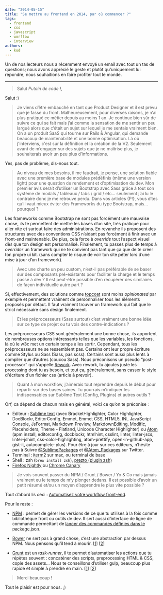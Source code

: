 ```yaml
---
date: "2014-05-15"
title: "Se mettre au frontend en 2014, par où commencer ?"
tags:
  - frontend
  - css
  - javascript
  - worflow
  - interview
authors:
  - kud
---
```


Un de nos lecteurs nous a récemment envoyé un email avec tout un tas de questions; nous avons apprécié le geste et plutôt qu'uniquement lui répondre, nous souhaitions en faire profiter tout le monde.

---

> Salut _Putain de code !_,

Salut :)

> Je viens d’être embauché en tant que Product Designer et il est prévu que je fasse du front. Malheureusement, pour diverses raisons, je n’ai plus pratiqué ce métier depuis au moins 1 an. Je continue bien sûr de suivre ce qui se fait mais j’ai comme la sensation de me sentir un peu largué alors que c’était un sujet sur lequel je me sentais vraiment bien. On a un produit SaaS qui tourne sur Rails & Angular, qui demande beaucoup de maintenabilité et une bonne optimisation. Là où j'interviens, c'est sur la définition et la création de la V2. Seulement avant de m’engager sur des sujets que je ne maîtrise plus, je souhaiterais avoir un peu plus d’informations.

Yes, pas de problème, dis-nous tout.

> Au niveau de mes besoins, il me faudrait, je pense, une solution fiable avec une première base de modules prédéfinis (même une version light) pour une question de rendement et d’optimisation du dev. Mon premier avis serait d’utiliser un Bootstrap avec Sass grâce à tout son système de modals / tableaux / tabs / grid / etc… seulement j’ai lu le contraire donc je me retrouve perdu.  Dans vos articles {P!}, vous dîtes qu’il vaut mieux éviter des Frameworks du type Bootstrap, mais… pourquoi ?

Les frameworks comme Bootstrap ne sont pas forcément une mauvaise chose, ils te permettent de mettre les bases d’un site, très pratique pour aller vite et surtout faire des administrations. En revanche ils proposent des structures avec des conventions CSS n’aidant pas forcément à finir avec un front-end maintenable. De plus, cela force à _override_ tout l’aspect visuel dès que ton design est personnalisé. Finalement, tu passes plus de temps à _overrider_ un framework qui ne te convient pas tant que ça que de te créer ton propre ui kit. (sans compter le risque de voir ton site péter lors d’une mise à jour d’un framework).

> Avec une charte un peu custom, n’est-il pas préférable de se baser sur des composants pré-existants pour faciliter la charge et le temps passé à dev ? Il est peut-être possible d’en récupérer des similaires de façon individuelle autre part ?

Si, effectivement, des solutions comme [topcoat](http://topcoat.io/) sont moins _opinionated_ par exemple et permettent vraiment de personnaliser tous les éléments proposés par défaut.
Il faut vraiment trouver un framework qui fait que le strict nécessaire sans design finalement.

> Et les préprocesseurs (Sass surtout) c’est vraiment une bonne idée sur ce type de projet ou tu vois des contre-indications ?

Les préprocesseurs CSS sont généralement une bonne chose, ils apportent de nombreuses options intéressants telles que les variables, les fonctions, là où le w3c met un certain temps à les sortir. Cependant, tous les préprocesseurs ne se ressemblent pas. Certains ont leur propre écriture comme Stylus ou Sass (Sass, pas scss). Certains sont aussi plus lents à compiler que d’autres (coucou Sass). Nous préconisons un pseudo “post-processor” qui s’appelle [Rework](https://github.com/reworkcss/rework). Avec rework, tu ajoutes juste les processing dont tu as besoin, et tout ça, généralement, sans casser le style d'écriture d’un fichier css (article à prevoir).


> Quant à mon workflow, j’aimerais tout reprendre depuis le début pour repartir sur des bases saines. Tu pourrais m’indiquer les indispensables sur Sublime Text (Config, Plugins) et autres outils ?


Orf, ca dépend de chacun mais en général, voici ce qu’on te préconise :
- Editeur : [Sublime text](http://www.sublimetext.com/) (avec BracketHighlighter, Color Highlighter, DocBlockr, EditorConfig, Emmet, Emmet CSS, HTML5, INI, JavaScript Console, JsFormat, Markdown Preview, MarkdownEditing, Modific, Placeholders, Theme - Flatland, Unicode Character Highlighter)
ou [Atom](http://atom.io) (apm install, editorconfig, docblockr, htmlhint, csslint, linter, linter-jscs, linter-jshint, css-color-highlighting, atom-prettify, open-in-github-app, gist-it, autocomplete-plus).
Pour être à jour sur ces éditeurs, n’hésite pas à Suivre [@SublimePackages](https://twitter.com/SublimePackages) et [@Atom_Packages](https://twitter.com/Atom_Packages) sur Twitter.
- Terminal : [iterm2](http://www.iterm2.com/) sur mac, ou terminal de base
- Shell : zsh (`brew install zsh`), [prezto (plugin zsh)](https://github.com/sorin-ionescu/prezto)
- [Firefox Nightly](http://nightly.mozilla.org/) ou [Chrome Canary](http://www.google.com/intl/fr/chrome/browser/canary.html)

> Je vois souvent passer du NPM / Grunt / Bower / Yo & Co mais jamais vraiment eu le temps de m’y plonger dedans. Il est possible d’avoir un petit résumé et/ou un moyen d’apprendre le plus vite possible ?

Tout d’abord lis ceci : [Automatisez votre workflow front-end](http://www.24joursdeweb.fr/2013/automatisez-votre-workflow-front-end/).

Pour le reste :

- [NPM](https://www.npmjs.org/) : permet de gérer les versions de ce que tu utilises à la fois comme bibliothèque front ou outils de dev. Il sert aussi d’interface de ligne de commande permettant de [lancer des commandes définies dans le package.json](/posts/frontend/npm-comme-package-manager-pour-le-front-end/).

- [Bower](http://bower.io/) ne sert pas à grand chose, c’est une abstraction par dessus NPM. Nous pensons qu’il tend à mourir. [[1](/posts/frontend/npm-comme-package-manager-pour-le-front-end/)] [[2](/posts/nodejs/napa-ou-comment-telecharger-package-napa-package-json/)]

- [Grunt](http://gruntjs.com/) est un _task-runner_, il te permet d’automatiser les actions que tu répètes souvent : concaténer des scripts, preprocessing HTML & CSS, copie des assets… Nous te conseillons d’utiliser gulp, beaucoup plus rapide et simple à prendre en main. [[1](/posts/js/introduction-gulp/)] [[2](/posts/js/premiers-pas-avec-grunt/)]

> Merci beaucoup !

Tout le plaisir est pour nous. ;)
